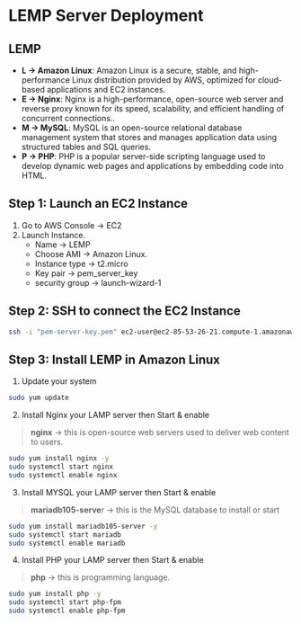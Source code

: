 # LEMP Server Deployment
## LEMP

- **L → Amazon Linux**: Amazon Linux is a secure, stable, and high-performance Linux distribution provided by AWS, optimized for cloud-based applications and EC2 instances.
- **E → Nginx**: Nginx is a high-performance, open-source web server and reverse proxy known for its speed, scalability, and efficient handling of concurrent connections..
- **M → MySQL**: MySQL is an open-source relational database management system that stores and manages application data using structured tables and SQL queries.
- **P → PHP**: PHP is a popular server-side scripting language used to develop dynamic web pages and applications by embedding code into HTML.

## Step 1: Launch an EC2 Instance

1. Go to AWS Console → EC2 
2. Launch Instance.
    - Name → LEMP
    - Choose AMI → Amazon Linux.
    - Instance type → t2.micro
    - Key pair → pem_server_key
    - security group → launch-wizard-1

## Step 2: SSH to connect the EC2 Instance

```bash
ssh -i "pem-server-key.pem" ec2-user@ec2-85-53-26-21.compute-1.amazonaws.com
```

## Step 3: Install LEMP in **Amazon Linux**

1. Update your system

```bash
sudo yum update
```

2. Install Nginx your LAMP server then Start & enable 

> **nginx** → this is open-source web servers used to deliver web content to users.
> 

```bash
sudo yum install nginx -y
sudo systemctl start nginx
sudo systemctl enable nginx
```

3. Install MYSQL your LAMP server then Start & enable

> **mariadb105-serve**r → this is the MySQL database to install or start
> 

```bash
sudo yum install mariadb105-server -y
sudo systemctl start mariadb
sudo systemctl enable mariadb
```

4. Install PHP your LAMP server then Start & enable

> **php** → this is programming language.
> 

```bash
sudo yum install php -y
sudo systemctl start php-fpm
sudo systemctl enable php-fpm
```
